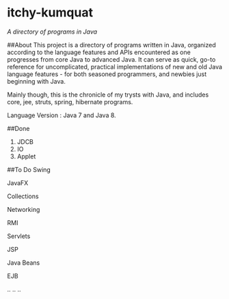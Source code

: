 # itchy-kumquat
*A directory of programs in Java*


##About
This project is a directory of programs written in Java, organized according to the language features and APIs encountered as one progresses from core Java to advanced Java. It can serve as quick, go-to reference for uncomplicated, practical implementations of new and old Java language features - for both seasoned programmers, and newbies just beginning with Java. 

Mainly though, this is the chronicle of my trysts with Java, and includes core, jee, struts, spring, hibernate programs.

Language Version : Java 7 and Java 8.


##Done
1. JDCB
2. IO
3. Applet


##To Do
Swing

JavaFX

Collections

Networking

RMI

Servlets

JSP

Java Beans

EJB

..
..
..
